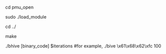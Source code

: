 cd pmu_open

sudo ./load_module

cd ../

make

./bhive [binary_code] $iterations #for example, ./bive \x61\x68\x62\xfc 100

